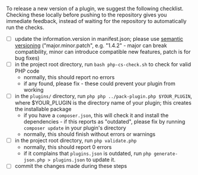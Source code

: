 To release a new version of a plugin, we suggest the following checklist. Checking these locally before pushing to the repository gives you immediate feedback, instead of waiting for the repository to automatically run the checks.


- [ ] update the information.version in manifest.json; please use [semantic versioning](https://semver.org/#faq) ("major.minor.patch", e.g. "1.4.2" - major can break compatibility, minor can introduce compatible new features, patch is for bug fixes)
- [ ] in the project root directory, run `bash php-cs-check.sh` to check for valid PHP code
  - normally, this should report no errors
  - if any found, please fix - these could prevent your plugin from working
- [ ] in the `plugins/` directory, run `php php ../pack-plugin.php $YOUR_PLUGIN`, where $YOUR_PLUGIN is the directory name of your plugin; this creates the installable package
  - if you have a `composer.json`, this will check it and install the dependencies - if this reports as "outdated", please fix by running `composer update` in your plugin's directory
  - normally, this should finish without errors or warnings
- [ ] in the project root directory, run `php validate.php`
  - normally, this should report 0 errors
  - if it complains that `plugins.json` is outdated, run `php generate-json.php > plugins.json` to update it.
- [ ] commit the changes made during these steps 
